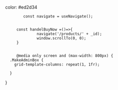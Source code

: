 color: #ed2d34

            const navigate = useNavigate();
        

         const handelBuyNow =()=>{
                  navigate('/products/' + _id);
                  window.scrollTo(0, 0);
         }


         @media only screen and (max-width: 800px) {
      .MakeAdminBox {
        grid-template-columns: repeat(1, 1fr);
  
      }
}